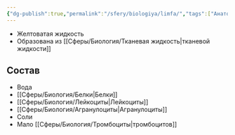 ```yaml
---
{"dg-publish":true,"permalink":"/sfery/biologiya/limfa/","tags":["Анатомия"]}
---
```


-  Желтоватая жидкость
- Образована из [[Сферы/Биология/Тканевая жидкость\|тканевой жидкости]]
## Состав
- Вода
- [[Сферы/Биология/Белки\|Белки]]
- [[Сферы/Биология/Лейкоциты\|Лейкоциты]]
- [[Сферы/Биология/Агранулоциты\|Агранулоциты]]
- Соли
- Мало [[Сферы/Биология/Тромбоциты\|тромбоцитов]]